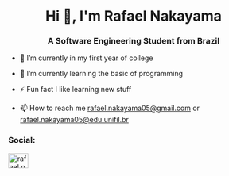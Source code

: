 <h1 align="center">Hi 👋, I'm Rafael Nakayama</h1>
<h3 align="center">A Software Engineering Student from Brazil</h3>

- 🔭 I’m currently in my first year of college

- 🌱 I’m currently learning the basic of programming

- ⚡ Fun fact I like learning new stuff

- 📫 How to reach me rafael.nakayama05@gmail.com or rafael.nakayama05@edu.unifil.br

<h3 align="left">Social:</h3>
<p align="left">
<a href="https://instagram.com/rafael.nakayama27" target="blank"><img align="center" src="https://raw.githubusercontent.com/rahuldkjain/github-profile-readme-generator/master/src/images/icons/Social/instagram.svg" alt="rafael.nakayama27" height="30" width="40" /></a>
</p>

